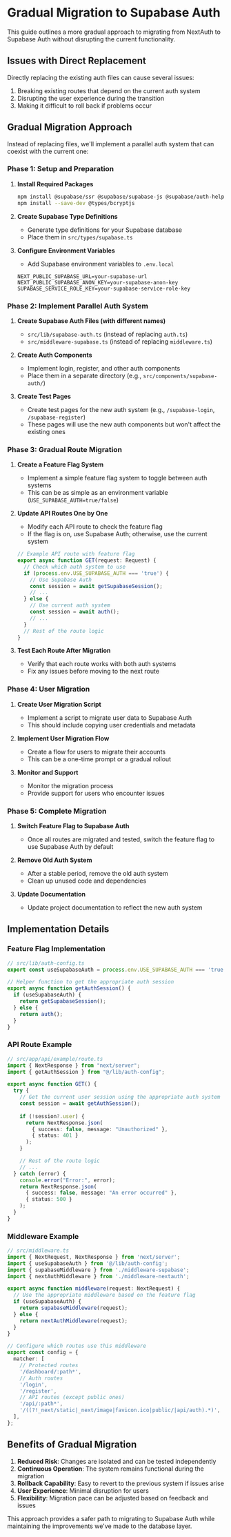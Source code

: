 # Gradual Migration to Supabase Auth

This guide outlines a more gradual approach to migrating from NextAuth to Supabase Auth without disrupting the current functionality.

## Issues with Direct Replacement

Directly replacing the existing auth files can cause several issues:

1. Breaking existing routes that depend on the current auth system
2. Disrupting the user experience during the transition
3. Making it difficult to roll back if problems occur

## Gradual Migration Approach

Instead of replacing files, we'll implement a parallel auth system that can coexist with the current one:

### Phase 1: Setup and Preparation

1. **Install Required Packages**
   ```bash
   npm install @supabase/ssr @supabase/supabase-js @supabase/auth-helpers-nextjs bcryptjs
   npm install --save-dev @types/bcryptjs
   ```

2. **Create Supabase Type Definitions**
   - Generate type definitions for your Supabase database
   - Place them in `src/types/supabase.ts`

3. **Configure Environment Variables**
   - Add Supabase environment variables to `.env.local`
   ```
   NEXT_PUBLIC_SUPABASE_URL=your-supabase-url
   NEXT_PUBLIC_SUPABASE_ANON_KEY=your-supabase-anon-key
   SUPABASE_SERVICE_ROLE_KEY=your-supabase-service-role-key
   ```

### Phase 2: Implement Parallel Auth System

1. **Create Supabase Auth Files (with different names)**
   - `src/lib/supabase-auth.ts` (instead of replacing `auth.ts`)
   - `src/middleware-supabase.ts` (instead of replacing `middleware.ts`)

2. **Create Auth Components**
   - Implement login, register, and other auth components
   - Place them in a separate directory (e.g., `src/components/supabase-auth/`)

3. **Create Test Pages**
   - Create test pages for the new auth system (e.g., `/supabase-login`, `/supabase-register`)
   - These pages will use the new auth components but won't affect the existing ones

### Phase 3: Gradual Route Migration

1. **Create a Feature Flag System**
   - Implement a simple feature flag system to toggle between auth systems
   - This can be as simple as an environment variable (`USE_SUPABASE_AUTH=true/false`)

2. **Update API Routes One by One**
   - Modify each API route to check the feature flag
   - If the flag is on, use Supabase Auth; otherwise, use the current system
   ```typescript
   // Example API route with feature flag
   export async function GET(request: Request) {
     // Check which auth system to use
     if (process.env.USE_SUPABASE_AUTH === 'true') {
       // Use Supabase Auth
       const session = await getSupabaseSession();
       // ...
     } else {
       // Use current auth system
       const session = await auth();
       // ...
     }
     // Rest of the route logic
   }
   ```

3. **Test Each Route After Migration**
   - Verify that each route works with both auth systems
   - Fix any issues before moving to the next route

### Phase 4: User Migration

1. **Create User Migration Script**
   - Implement a script to migrate user data to Supabase Auth
   - This should include copying user credentials and metadata

2. **Implement User Migration Flow**
   - Create a flow for users to migrate their accounts
   - This can be a one-time prompt or a gradual rollout

3. **Monitor and Support**
   - Monitor the migration process
   - Provide support for users who encounter issues

### Phase 5: Complete Migration

1. **Switch Feature Flag to Supabase Auth**
   - Once all routes are migrated and tested, switch the feature flag to use Supabase Auth by default

2. **Remove Old Auth System**
   - After a stable period, remove the old auth system
   - Clean up unused code and dependencies

3. **Update Documentation**
   - Update project documentation to reflect the new auth system

## Implementation Details

### Feature Flag Implementation

```typescript
// src/lib/auth-config.ts
export const useSupabaseAuth = process.env.USE_SUPABASE_AUTH === 'true';

// Helper function to get the appropriate auth session
export async function getAuthSession() {
  if (useSupabaseAuth) {
    return getSupabaseSession();
  } else {
    return auth();
  }
}
```

### API Route Example

```typescript
// src/app/api/example/route.ts
import { NextResponse } from "next/server";
import { getAuthSession } from "@/lib/auth-config";

export async function GET() {
  try {
    // Get the current user session using the appropriate auth system
    const session = await getAuthSession();
    
    if (!session?.user) {
      return NextResponse.json(
        { success: false, message: "Unauthorized" },
        { status: 401 }
      );
    }

    // Rest of the route logic
    // ...
  } catch (error) {
    console.error("Error:", error);
    return NextResponse.json(
      { success: false, message: "An error occurred" },
      { status: 500 }
    );
  }
}
```

### Middleware Example

```typescript
// src/middleware.ts
import { NextRequest, NextResponse } from 'next/server';
import { useSupabaseAuth } from '@/lib/auth-config';
import { supabaseMiddleware } from './middleware-supabase';
import { nextAuthMiddleware } from './middleware-nextauth';

export async function middleware(request: NextRequest) {
  // Use the appropriate middleware based on the feature flag
  if (useSupabaseAuth) {
    return supabaseMiddleware(request);
  } else {
    return nextAuthMiddleware(request);
  }
}

// Configure which routes use this middleware
export const config = {
  matcher: [
    // Protected routes
    '/dashboard/:path*',
    // Auth routes
    '/login',
    '/register',
    // API routes (except public ones)
    '/api/:path*',
    '/((?!_next/static|_next/image|favicon.ico|public/|api/auth).*)',
  ],
};
```

## Benefits of Gradual Migration

1. **Reduced Risk**: Changes are isolated and can be tested independently
2. **Continuous Operation**: The system remains functional during the migration
3. **Rollback Capability**: Easy to revert to the previous system if issues arise
4. **User Experience**: Minimal disruption for users
5. **Flexibility**: Migration pace can be adjusted based on feedback and issues

This approach provides a safer path to migrating to Supabase Auth while maintaining the improvements we've made to the database layer.